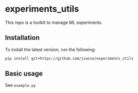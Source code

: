# experiments_utils

This repo is a toolkit to manage ML experiments.

## Installation

To install the latest version, run the following:
```bash
pip install git+https://github.com/jvasso/experiments_utils
```

## Basic usage

See ```example.py```